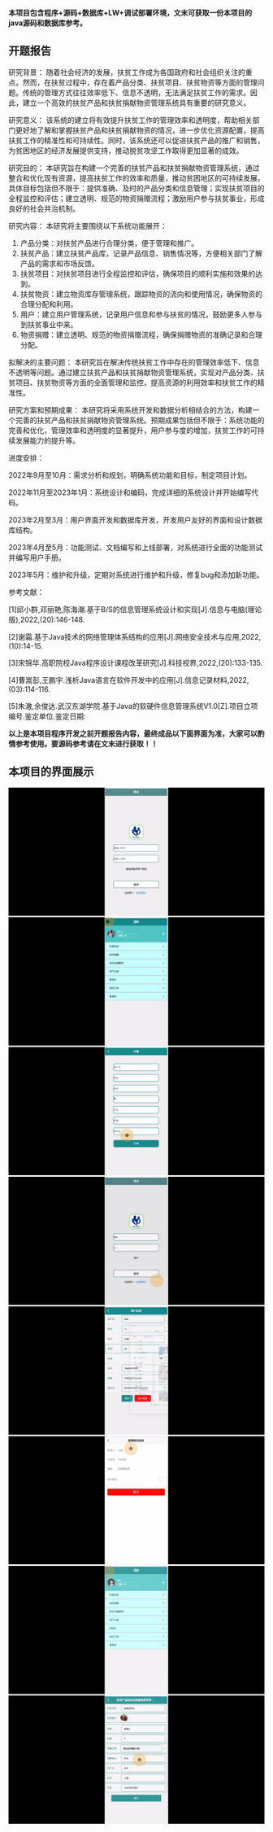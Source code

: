 ****本项目包含程序+源码+数据库+LW+调试部署环境，文末可获取一份本项目的java源码和数据库参考。****

## ******开题报告******

研究背景：
随着社会经济的发展，扶贫工作成为各国政府和社会组织关注的重点。然而，在扶贫过程中，存在着产品分类、扶贫项目、扶贫物资等方面的管理问题。传统的管理方式往往效率低下、信息不透明，无法满足扶贫工作的需求。因此，建立一个高效的扶贫产品和扶贫捐献物资管理系统具有重要的研究意义。

研究意义：
该系统的建立将有效提升扶贫工作的管理效率和透明度，帮助相关部门更好地了解和掌握扶贫产品和扶贫捐献物资的情况，进一步优化资源配置，提高扶贫工作的精准性和可持续性。同时，该系统还可以促进扶贫产品的推广和销售，为贫困地区的经济发展提供支持，推动脱贫攻坚工作取得更加显著的成效。

研究目的：
本研究旨在构建一个完善的扶贫产品和扶贫捐献物资管理系统，通过整合和优化现有资源，提高扶贫工作的效率和质量，推动贫困地区的可持续发展。具体目标包括但不限于：提供准确、及时的产品分类和信息管理；实现扶贫项目的全程监控和评估；建立透明、规范的物资捐赠流程；激励用户参与扶贫事业，形成良好的社会共治机制。

研究内容： 本研究将主要围绕以下系统功能展开：

  1. 产品分类：对扶贫产品进行合理分类，便于管理和推广。
  2. 扶贫产品：建立扶贫产品库，记录产品信息、销售情况等，方便相关部门了解产品的需求和市场反馈。
  3. 扶贫项目：对扶贫项目进行全程监控和评估，确保项目的顺利实施和效果的达到。
  4. 扶贫物资：建立物资库存管理系统，跟踪物资的流向和使用情况，确保物资的合理分配和利用。
  5. 用户：建立用户管理系统，记录用户信息和参与扶贫的情况，鼓励更多人参与到扶贫事业中来。
  6. 物资捐赠：建立透明、规范的物资捐赠流程，确保捐赠物资的准确记录和合理分配。

拟解决的主要问题：
本研究旨在解决传统扶贫工作中存在的管理效率低下、信息不透明等问题。通过建立扶贫产品和扶贫捐献物资管理系统，实现对产品分类、扶贫项目、扶贫物资等方面的全面管理和监控，提高资源的利用效率和扶贫工作的精准性。

研究方案和预期成果：
本研究将采用系统开发和数据分析相结合的方法，构建一个完善的扶贫产品和扶贫捐献物资管理系统。预期成果包括但不限于：系统功能的完善和优化，管理效率和透明度的显著提升，用户参与度的增加，扶贫工作的可持续发展能力的提升等。

进度安排：

2022年9月至10月：需求分析和规划，明确系统功能和目标，制定项目计划。

2022年11月至2023年1月：系统设计和编码，完成详细的系统设计并开始编写代码。

2023年2月至3月：用户界面开发和数据库开发，开发用户友好的界面和设计数据库结构。

2023年4月至5月：功能测试、文档编写和上线部署，对系统进行全面的功能测试并编写用户手册。

2023年5月：维护和升级，定期对系统进行维护和升级，修复bug和添加新功能。

参考文献：

[1]邱小群,邓丽艳,陈海潮.基于B/S的信息管理系统设计和实现[J].信息与电脑(理论版),2022,(20):146-148.

[2]谢霜.基于Java技术的网络管理体系结构的应用[J].网络安全技术与应用,2022,(10):14-15.

[3]宋锦华.高职院校Java程序设计课程改革研究[J].科技视界,2022,(20):133-135.

[4]曹嵩彭,王鹏宇.浅析Java语言在软件开发中的应用[J].信息记录材料,2022,(03):114-116.

[5]朱澈,余俊达.武汉东湖学院.基于Java的软硬件信息管理系统V1.0[Z].项目立项编号.鉴定单位.鉴定日期:

****以上是本项目程序开发之前开题报告内容，最终成品以下面界面为准，大家可以酌情参考使用。要源码参考请在文末进行获取！！****

## ******本项目的界面展示******

![](./res/88bc573345224e88af219c062ca23e18.png)![](./res/6ab4b213b93b4c3bbd31406b58965f2c.png)![](./res/7bd69cf95730494d92609c07e5e8146f.png)![](./res/934cbb6adbf24ad8b29fc7af25979358.png)![](./res/5f4b30df79464ecd95f9ed118a6eea33.png)![](./res/28be21f3b59a438c84b10ef464fb736d.png)![](./res/7d885a0ac19d430ab885ac3894462dd9.png)![](./res/94b56255ea2c4cc796ad3c9ad5d4197b.png)

